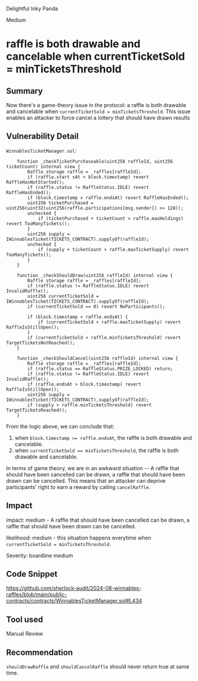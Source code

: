 Delightful Inky Panda

Medium

# raffle is both drawable and cancelable when currentTicketSold = minTicketsThreshold

## Summary

Now there's a game-theory issue in the protocol: a raffle is both drawable and cancelable when `currentTicketSold = minTicketsThreshold`. This issue enables an attacker to force cancel a lottery that should have drawn results

## Vulnerability Detail

`WinnablesTicketManager.sol`:

```solidity
    function _checkTicketPurchaseable(uint256 raffleId, uint256 ticketCount) internal view {
        Raffle storage raffle = _raffles[raffleId];
        if (raffle.start sAt > block.timestamp) revert RaffleHasNotStarted(); 
        if (raffle.status != RaffleStatus.IDLE) revert RaffleHasEnded();
        if (block.timestamp > raffle.endsAt) revert RaffleHasEnded();
        uint256 ticketPurchased = uint256(uint32(uint256(raffle.participations[msg.sender]) >> 128));
        unchecked {
            if (ticketPurchased + ticketCount > raffle.maxHoldings) revert TooManyTickets();
        }
        uint256 supply = IWinnablesTicket(TICKETS_CONTRACT).supplyOf(raffleId);
        unchecked {
            if (supply + ticketCount > raffle.maxTicketSupply) revert TooManyTickets();
        }
    }

    function _checkShouldDraw(uint256 raffleId) internal view {
        Raffle storage raffle = _raffles[raffleId];
        if (raffle.status != RaffleStatus.IDLE) revert InvalidRaffle();
        uint256 currentTicketSold = IWinnablesTicket(TICKETS_CONTRACT).supplyOf(raffleId);
        if (currentTicketSold == 0) revert NoParticipants();

        if (block.timestamp < raffle.endsAt) {
            if (currentTicketSold < raffle.maxTicketSupply) revert RaffleIsStillOpen();
        }
        if (currentTicketSold < raffle.minTicketsThreshold) revert TargetTicketsNotReached();
    }

    function _checkShouldCancel(uint256 raffleId) internal view {
        Raffle storage raffle = _raffles[raffleId];
        if (raffle.status == RaffleStatus.PRIZE_LOCKED) return;
        if (raffle.status != RaffleStatus.IDLE) revert InvalidRaffle();
        if (raffle.endsAt > block.timestamp) revert RaffleIsStillOpen();
        uint256 supply = IWinnablesTicket(TICKETS_CONTRACT).supplyOf(raffleId);
        if (supply > raffle.minTicketsThreshold) revert TargetTicketsReached();
    }
```

From the logic above, we can conclude that:

1. when `block.timestamp >= raffle.endsAt`, the raffle is both drawable and cancelable.
2. when `currentTicketSold == minTicketsThreshold`, the raffle is both drawable and cancelable.

In terms of game theory, we are in an awkward situation -- A raffle that should have been cancelled can be drawn, a raffle that should have been drawn can be cancelled. This means that an attacker can deprive participants' right to earn a reward by calling `cancelRaffle`.

## Impact

impact: medium - A raffle that should have been cancelled can be drawn, a raffle that should have been drawn can be cancelled.

likelihood: medium - this situation happens everytime when `currentTicketSold = minTicketsThreshold`.

Severity: boardline medium

## Code Snippet

https://github.com/sherlock-audit/2024-08-winnables-raffles/blob/main/public-contracts/contracts/WinnablesTicketManager.sol#L434

## Tool used

Manual Review

## Recommendation

`shouldDrawRaffle` and `shouldCancelRaffle` should never return true at same time.
